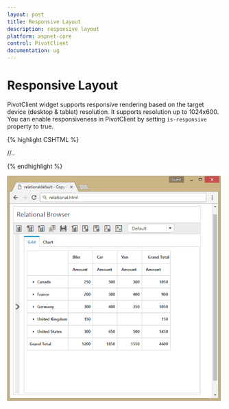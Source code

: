 ```yaml
---
layout: post
title: Responsive Layout
description: responsive layout
platform: aspnet-core
control: PivotClient
documentation: ug
---
```


# Responsive Layout

PivotClient widget supports responsive rendering based on the target device (desktop & tablet) resolution. It supports resolution up to 1024x600. You can enable responsiveness in PivotClient by setting `is-responsive` property to true.

{% highlight CSHTML %}

<ej-pivot-client id="PivotClient1" is-responsive="true">
   //..
</ej-pivot-client>

{% endhighlight %}

![](Responsive-Layout_images/responsive.png)
